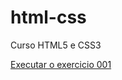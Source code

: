 # html-css
 Curso HTML5 e CSS3

<a href="https://tiosam22.github.io/html-css/exercicios/exe001/index.html">Executar o exercicio 001 </a>
